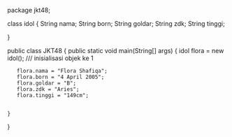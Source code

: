 package jkt48;

class idol {
 String nama;
 String born;
 String goldar;
 String zdk;
 String tinggi;
 
}

public class JKT48 {
    public static void main(String[] args) {
         idol flora = new idol(); /// inisialisasi objek ke 1
        
       flora.nama = "Flora Shafiqa";
       flora.born = "4 April 2005";
       flora.goldar = "B";
       flora.zdk = "Aries";
       flora.tinggi = "149cm";
       
       
    }
    
}
